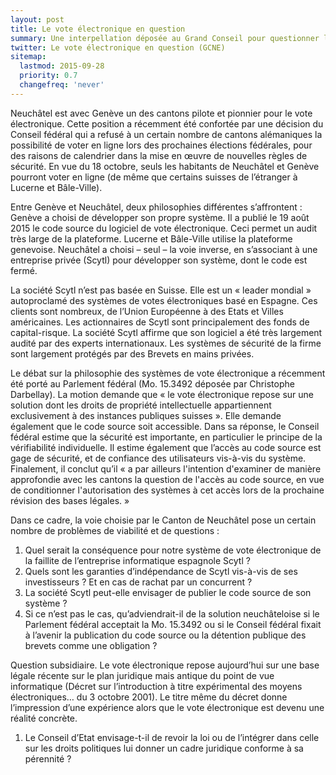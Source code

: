 ```yaml
---
layout: post
title: Le vote électronique en question
summary: Une interpellation déposée au Grand Conseil pour questionner la pérennité du système fermé choisi par Neuchâtel pour son système de vote électronique, dans le cadre des évolutions informatiques et des évolutions à prévoir de la législation fédérale. 
twitter: Le vote électronique en question (GCNE)
sitemap:
  lastmod: 2015-09-28
  priority: 0.7
  changefreq: 'never'
---
```


Neuchâtel est avec Genève un des cantons pilote et pionnier pour le vote électronique. Cette position a récemment été confortée par une décision du Conseil fédéral qui a 
refusé à un certain nombre de cantons alémaniques la possibilité de voter en ligne lors des prochaines élections fédérales, pour des raisons de calendrier dans la mise en œuvre 
de nouvelles règles de sécurité. En vue du 18 octobre, seuls les habitants de Neuchâtel et Genève pourront voter en ligne (de même que certains suisses de l’étranger à Lucerne et 
Bâle-Ville).

Entre Genève et Neuchâtel, deux philosophies différentes s’affrontent : Genève a choisi de développer son propre système. Il a publié le 19 août 2015 le code source du logiciel 
de vote électronique. Ceci permet un audit très large de la plateforme. Lucerne et Bâle-Ville utilise la plateforme genevoise. Neuchâtel a choisi – seul – la voie inverse, 
en s’associant à une entreprise privée (Scytl) pour développer son système, dont le code est fermé.

La société Scytl n’est pas basée en Suisse. Elle est un « leader mondial » autoproclamé des systèmes de votes électroniques basé en Espagne. Ces clients sont nombreux, 
de l’Union Européenne à des Etats et Villes américaines. Les actionnaires de Scytl sont principalement des fonds de capital-risque. La société Scytl affirme que son logiciel 
a été très largement audité par des experts internationaux. Les systèmes de sécurité de la firme sont largement protégés par des Brevets en mains privées.

Le débat sur la philosophie des systèmes de vote électronique a récemment été porté au Parlement fédéral (Mo. 15.3492 déposée par Christophe Darbellay). La motion demande 
que « le vote électronique repose sur une solution dont les droits de propriété intellectuelle appartiennent exclusivement à des instances publiques suisses ». Elle demande 
également que le code source soit accessible. Dans sa réponse, le Conseil fédéral estime que la sécurité est importante, en particulier le principe de la vérifiabilité individuelle. 
Il estime également que l’accès au code source est gage de sécurité, et de confiance des utilisateurs vis-à-vis du système. Finalement, il conclut qu’il « a par ailleurs l'intention 
d'examiner de manière approfondie avec les cantons la question de l'accès au code source, en vue de conditionner l'autorisation des systèmes à cet accès lors de la prochaine révision 
des bases légales. »

Dans ce cadre, la voie choisie par le Canton de Neuchâtel pose un certain nombre de problèmes de viabilité et de questions :
1. Quel serait la conséquence pour notre système de vote électronique de la faillite de l’entreprise informatique espagnole Scytl ?
2. Quels sont les garanties d’indépendance de Scytl vis-à-vis de ses investisseurs ? Et en cas de rachat par un concurrent ?
3. La société Scytl peut-elle envisager de publier le code source de son système ?
4. Si ce n’est pas le cas, qu’adviendrait-il de la solution neuchâteloise si le Parlement fédéral acceptait la Mo. 15.3492 ou si le Conseil fédéral fixait à l’avenir la publication du code source ou la détention publique des brevets comme une obligation ?

Question subsidiaire. Le vote électronique repose aujourd’hui sur une base légale récente sur le plan juridique mais antique du point de vue informatique 
(Décret sur l’introduction à titre expérimental des moyens électroniques… du 3 octobre 2001). Le titre même du décret donne l’impression d’une expérience alors que le vote 
électronique est devenu une réalité concrète.
1. Le Conseil d’Etat envisage-t-il de revoir la loi ou de l’intégrer dans celle sur les droits politiques lui donner un cadre juridique conforme à sa pérennité ?
